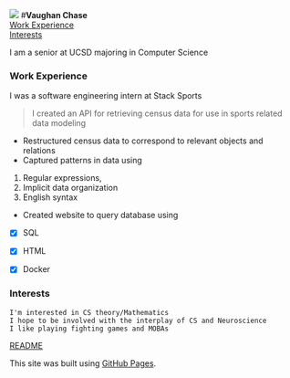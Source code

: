 ![](https://img.freepik.com/free-vector/cute-cartoon-raccoon-sitting-white-background_1308-93890.jpg?w=2000)
#**Vaughan Chase**\
[Work Experience](#workexperience)\
[Interests](#interests)

I am a senior at UCSD majoring in Computer Science














### Work Experience
I was a software engineering intern at Stack Sports 

>I created an API for retrieving census data for use in sports related data modeling
- Restructured census data to correspond to relevant objects and relations
- Captured patterns in data using 
1. Regular expressions, 
2. Implicit data organization
3. English syntax
- Created website to query database using
- [x] SQL
- [x] HTML
- [x] Docker 











### Interests
```
I'm interested in CS theory/Mathematics
I hope to be involved with the interplay of CS and Neuroscience
I like playing fighting games and MOBAs
```

[README](README.md)

This site was built using [GitHub Pages](https://pages.github.com/).


